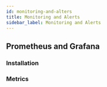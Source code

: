 ```yaml
---
id: monitoring-and-alters
title: Monitoring and Alerts
sidebar_label: Monitoring and Alerts
---
```


## Prometheus and Grafana

### Installation



### Metrics
